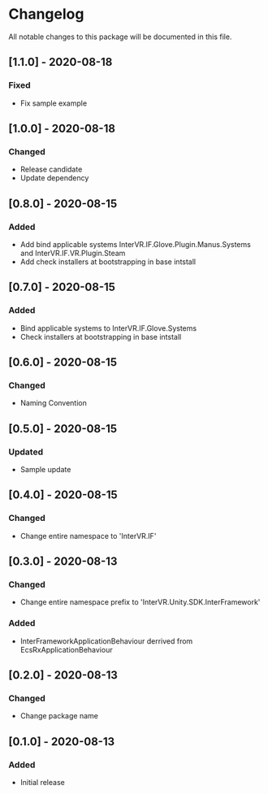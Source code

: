 # Changelog
All notable changes to this package will be documented in this file.

## [1.1.0] - 2020-08-18

### Fixed

- Fix sample example

## [1.0.0] - 2020-08-18

### Changed

- Release candidate
- Update dependency

## [0.8.0] - 2020-08-15

### Added

- Add bind applicable systems InterVR.IF.Glove.Plugin.Manus.Systems and InterVR.IF.VR.Plugin.Steam
- Add check installers at bootstrapping in base intstall

## [0.7.0] - 2020-08-15

### Added

- Bind applicable systems to InterVR.IF.Glove.Systems
- Check installers at bootstrapping in base intstall

## [0.6.0] - 2020-08-15

### Changed

- Naming Convention

## [0.5.0] - 2020-08-15

### Updated

- Sample update

## [0.4.0] - 2020-08-15

### Changed

- Change entire namespace to 'InterVR.IF'

## [0.3.0] - 2020-08-13

### Changed

- Change entire namespace prefix to 'InterVR.Unity.SDK.InterFramework'

### Added

- InterFrameworkApplicationBehaviour derrived from EcsRxApplicationBehaviour

## [0.2.0] - 2020-08-13

### Changed

- Change package name

## [0.1.0] - 2020-08-13

### Added

- Initial release
